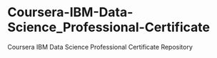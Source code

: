 # Coursera-IBM-Data-Science_Professional-Certificate
Coursera IBM Data Science Professional Certificate Repository
